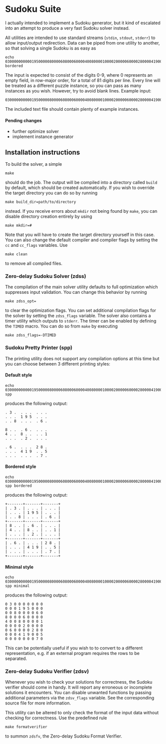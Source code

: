 # Sudoku Suite

I actually intended to implement a Sudoku generator, but it kind of
escalated into an attempt to produce a very fast Sudoku solver instead.

All utilities are intended to use standard streams (`stdin`, `stdout`, `stderr`)
to allow input/output redirection. Data can be piped from one utility
to another, so that solving a single Sudoku is as easy as

    echo 030000000000195000008000060800060000400800001000020000060000280000419005000000070|zdss|spp bordered

The input is expected to consist of the digits 0-9, where 0 represents an empty
field, in row-major order, for a total of 81 digits per line.
Every line will be treated as a different puzzle instance, so you can pass
as many instances as you wish. However, try to avoid blank lines. Example input:

    030000000000195000008000060800060000400800001000020000060000280000419005000000070

The included text file should contain plenty of example instances.

#### Pending changes
- further optimize solver
- implement instance generator


## Installation instructions

To build the solver, a simple

    make

should do the job. The output will be compiled into a directory called `build`
by default, which should be created automatically. If you wish to override the
target directory you can do so by running

    make build_dir=path/to/directory

instead. If you receive errors about `mkdir` not being found by `make`,
you can disable directory creation entirely by using

    make mkdir=#

Note that you will have to create the target directory yourself in this case.
You can also change the default compiler and compiler flags by setting the
`cc` and `cc_flags` variables. Use

    make clean

to remove all compiled files.


### Zero-delay Sudoku Solver (zdss)

The compilation of the main solver utility defaults to full optimization
which suppresses input validation. You can change this behavior by running

    make zdss_opt=

to clear the optimization flags. You can set additional compilation flags
for the solver by setting the `zdss_flags` variable. The solver also contains
a timer utility which outputs to `stderr`. The timer can be enabled by
defining the `TIMED` macro. You can do so from `make` by executing

    make zdss_flags=-DTIMED


### Sudoku Pretty Printer (spp)

The printing utility does not support any compilation options at this time
but you can choose between 3 different printing styles:

#### Default style

    echo 030000000000195000008000060800060000400800001000020000060000280000419005000000070| spp

produces the following output:

    . 3 .  . . .  . . .
    . . .  1 9 5  . . .
    . . 8  . . .  . 6 .

    8 . .  . 6 .  . . .
    4 . .  8 . .  . . 1
    . . .  . 2 .  . . .

    . 6 .  . . .  2 8 .
    . . .  4 1 9  . . 5
    . . .  . . .  . 7 .

#### Bordered style

    echo 030000000000195000008000060800060000400800001000020000060000280000419005000000070| spp bordered

produces the following output:

    +-------+-------+-------+
    | . 3 . | . . . | . . . |
    | . . . | 1 9 5 | . . . |
    | . . 8 | . . . | . 6 . |
    +-------+-------+-------+
    | 8 . . | . 6 . | . . . |
    | 4 . . | 8 . . | . . 1 |
    | . . . | . 2 . | . . . |
    +-------+-------+-------+
    | . 6 . | . . . | 2 8 . |
    | . . . | 4 1 9 | . . 5 |
    | . . . | . . . | . 7 . |
    +-------+-------+-------+

#### Minimal style

    echo 030000000000195000008000060800060000400800001000020000060000280000419005000000070| spp minimal

produces the following output:

    0 3 0 0 0 0 0 0 0
    0 0 0 1 9 5 0 0 0
    0 0 8 0 0 0 0 6 0
    8 0 0 0 6 0 0 0 0
    4 0 0 8 0 0 0 0 1
    0 0 0 0 2 0 0 0 0
    0 6 0 0 0 0 2 8 0
    0 0 0 4 1 9 0 0 5
    0 0 0 0 0 0 0 7 0

This can be potentially useful if you wish to to convert to a different
representation, e.g. if an external program requires the rows to be separated.


### Zero-delay Sudoku Verifier (zdsv)

Whenever you wish to check your solutions for correctness, the Sudoku
verifier should come in handy. It will report any erroneous or
incomplete solutions it encounters. You can disable unwanted functions
by passing additional parameters via the `zdsv_flags` variable.
See the corresponding source file for more information.

This utility can be altered to only check the format of the input data
without checking for correctness. Use the predefined rule

    make formatverifier

to summon `zdsfv`, the Zero-delay Sudoku Format Verifier.
